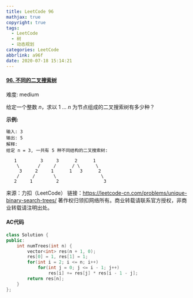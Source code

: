 ```yaml
---
title: LeetCode 96
mathjax: true
copyright: true
tags:
  - LeetCode
  - 树
  - 动态规划
categories: LeetCode
abbrlink: a96f
date: 2020-07-18 15:14:21
---
```


#### [96. 不同的二叉搜索树](https://leetcode-cn.com/problems/unique-binary-search-trees/)

难度: medium

给定一个整数 *n*，求以 1 ... *n* 为节点组成的二叉搜索树有多少种？

**示例:**

```
输入: 3
输出: 5
解释:
给定 n = 3, 一共有 5 种不同结构的二叉搜索树:

   1         3     3      2      1
    \       /     /      / \      \
     3     2     1      1   3      2
    /     /       \                 \
   2     1         2                 3
```

<!--more-->

来源：力扣（LeetCode）
链接：https://leetcode-cn.com/problems/unique-binary-search-trees/
著作权归领扣网络所有。商业转载请联系官方授权，非商业转载请注明出处。

#### AC代码

```c++
class Solution {
public:
    int numTrees(int n) {
        vector<int> res(n + 1, 0);
        res[0] = 1, res[1] = 1;
        for(int i = 2; i <= n; i++)
            for(int j = 0; j <= i - 1; j++)
                res[i] += res[j] * res[i - 1 - j];
        return res[n];
    }
};
```

